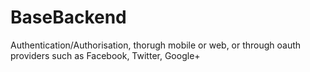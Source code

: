 BaseBackend
===========

Authentication/Authorisation, thorugh mobile or web, or through oauth providers such as Facebook, Twitter, Google+
